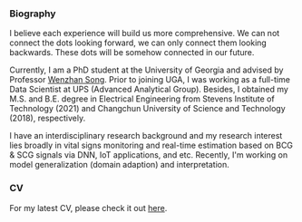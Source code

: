 ### Biography 

I believe each experience will build us more comprehensive. We can not connect the dots looking forward, we can only connect them looking backwards. These dots will be somehow connected in our future.

Currently, I am a PhD student at the University of Georgia and advised by Professor [Wenzhan Song](https://sensorweb.engr.uga.edu/index.php/song/). Prior to joining UGA, I was working as a full-time Data Scientist at UPS (Advanced Analytical Group). Besides, I obtained my M.S. and B.E. degree in Electrical Engineering from Stevens Institute of Technology (2021) and Changchun University of Science and Technology (2018), respectively. 

I have an interdisciplinary research background and my research interest lies broadly in vital signs monitoring and real-time estimation based on BCG & SCG signals via DNN, IoT applications, and etc. Recently, I'm working on model generalization (domain adaption) and interpretation. 

### CV

For my latest CV, please check it out [here](https://winstonyang117.github.io/cv/).


